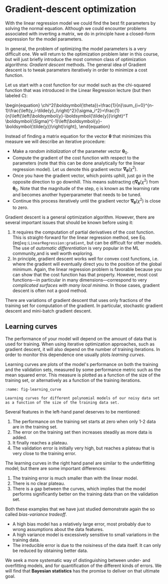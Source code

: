 <!-- !split -->
# Gradient-descent optimization

With the linear regression model we could find the best fit parameters by solving the normal equation. Although we could encounter problems associated with inverting a matrix, we do in principle have a closed-form expression for the model parameters.

In general, the problem of optimizing the model parameters is a very difficult one. We will return to the optimization problem later in this course, but will just briefly introduce the most common class of optimization algorithms: *Gradient descent* methods. The general idea of Gradient descent is to tweak parameters iteratively in order to minimize a cost function.

Let us start with a cost function for our model such as the chi-squared function that was introduced in the Linear Regression lecture (but then labeled $C$):

\begin{equation}
\chi^2(\boldsymbol{\theta})=\frac{1}{n}\sum_{i=0}^{n-1}\frac{\left(y_i-\tilde{y}_i\right)^2}{\sigma_i^2}=\frac{1}{n}\left\{\left(\boldsymbol{y}-\boldsymbol{\tilde{y}}\right)^T \boldsymbol{\Sigma}^{-1}\left(\boldsymbol{y}-\boldsymbol{\tilde{y}}\right)\right\},
\end{equation}

Instead of finding a matrix equation for the vector $\boldsymbol{\theta}$ that minimizes this measure we will describe an iterative procedure:

* Make a *random initialization* of the parameter vector $\boldsymbol{\theta}_0$.
* Compute the gradient of the cost function with respect to the parameters (note that this can be done analytically for the linear regression model). Let us denote this gradient vector $\boldsymbol{\nabla}_{\boldsymbol{\theta}} \left( \chi^2 \right)$.
* Once you have the gradient vector, which points uphill, just go in the opposite direction to go downhill. This means subtracting $\eta \boldsymbol{\nabla}_{\boldsymbol{\theta}} \left( \chi^2 \right)$ from $\boldsymbol{\theta}_0$. Note that the magnitude of the step, $\eta$ is known as the learning rate and becomes another hyperparameter that needs to be tuned.
* Continue this process iteratively until the gradient vector $\boldsymbol{\nabla}_{\boldsymbol{\theta}} \left( \chi^2 \right)$ is close to zero.

Gradient descent is a general optimization algorithm. However, there are several important issues that should be known before using it:

1. It requires the computation of partial derivatives of the cost function. This is straight-forward for the linear regression method, see Eq. {eq}`eq:LinearRegression:gradient`, but can be difficult for other models. The use of *automatic differentiation* is very popular in the ML community,and is well worth exploring. 
2. In principle, gradient descent works well for convex cost functions, i.e. where the gradient will eventually direct you to the position of the global minimum. Again, the linear regression problem is favorable because you can show that the cost function has that property. However, most cost functions&mdash;in particular in many dimensions&mdash;correspond to very *complicated surfaces with many local minima*. In those cases, gradient descent is often not a good method.

There are variations of gradient descent that uses only fractions of the training set for computation of the gradient. In particular, stochastic gradient descent and mini-batch gradient descent.

<!-- !split -->
## Learning curves

The performance of your model will depend on the amount of data that is used for training. When using iterative optimization approaches, such as gradient descent, it will also depend on the number of training iterations. In order to monitor this dependence one usually plots *learning curves*.

Learning curves are plots of the model's performance on both the training and the validation sets, measured by some performance metric such as the mean squared error. This measure is plotted as a function of the size of the training set, or alternatively as a function of the training iterations.

<!-- ![<p><em>Learning curves for different polynomial models of our noisy data set as a function of the size of the training data set. <div id="fig-learning_curve"></div></em></p>](./figs/learning_curve.png) -->

```{figure} ./figs/learning_curve.png
:name: fig-learning_curve

Learning curves for different polynomial models of our noisy data set as a function of the size of the training data set.
```


Several features in the left-hand panel deserves to be mentioned:

1. The performance on the training set starts at zero when only 1-2 data are in the training set.
2. The error on the training set then increases steadily as more data is added. 
3. It finally reaches a plateau.
4. The validation error is initially very high, but reaches a plateau that is very close to the training error.

The learning curves in the right hand panel are similar to the underfitting model; but there are some important differences:

1. The training error is much smaller than with the linear model.
2. There is no clear plateau.
3. There is a gap between the curves, which implies that the model performs significantly better on the training data than on the validation set.

Both these examples that we have just studied demonstrate again the so called *bias-variance tradeoff*.

 * A high bias model has a relatively large error, most probably due to wrong assumptions about the data features.
 * A high variance model is excessively sensitive to small variations in the training data.
 * The irreducible error is due to the noisiness of the data itself. It can only be reduced by obtaining better data.

We seek a more systematic way of distinguishing between under- and overfitting models, and for quantification of the different kinds of errors. We will find that **Bayesian statistics** has the promise to deliver on that ultimate goal.

